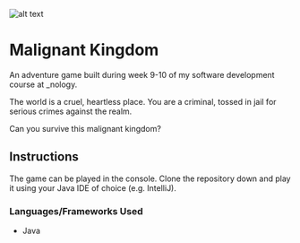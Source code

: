 ﻿![alt text](./assets/images/readme\_head.png)

# Malignant Kingdom

An adventure game built during week 9-10 of my software development course at _nology. 

The world is a cruel, heartless place. You are a criminal, tossed in jail for serious crimes against the realm.

Can you survive this malignant kingdom? 

## Instructions

The game can be played in the console. Clone the repository down and play it using your Java IDE of choice (e.g. IntelliJ).

### Languages/Frameworks Used

* Java

